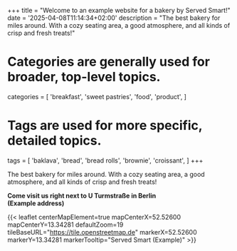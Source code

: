 +++
title = "Welcome to an example website for a bakery by Served Smart!"
date = '2025-04-08T11:14:34+02:00'
description = "The best bakery for miles around. With a cozy seating area, a good atmosphere, and all kinds of crisp and fresh treats!"
# Categories are generally used for broader, top-level topics.
categories = [
 'breakfast',
 'sweet pastries',
 'food',
 'product',
]
# Tags are used for more specific, detailed topics.
tags = [
 'baklava',
 'bread',
 'bread rolls',
 'brownie',
 'croissant',
]
+++

The best bakery for miles around. With a cozy seating area, a good atmosphere, and all kinds of crisp and fresh treats!

<b>Come visit us right next to U Turmstraße in Berlin<br>(Example address)</b>

{{< leaflet centerMapElement=true mapCenterX=52.52600 mapCenterY=13.34281 defaultZoom=19 tileBaseURL="https://tile.openstreetmap.de" markerX=52.52600 markerY=13.34281 markerTooltip="Served Smart (Example)" >}}
